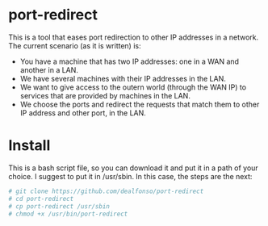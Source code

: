 # port-redirect
This is a tool that eases port redirection to other IP addresses in a network. The current scenario (as it is written) is:
* You have a machine that has two IP addresses: one in a WAN and another in a LAN.
* We have several machines with their IP addresses in the LAN.
* We want to give access to the outern world (through the WAN IP) to services that are provided by machines in the LAN.
* We choose the ports and redirect the requests that match them to other IP address and other port, in the LAN.

# Install
This is a bash script file, so you can download it and put it in a path of your choice. I suggest to put it in /usr/sbin. In this case, the steps are the next:
```bash
# git clone https://github.com/dealfonso/port-redirect
# cd port-redirect
# cp port-redirect /usr/sbin
# chmod +x /usr/bin/port-redirect
```
